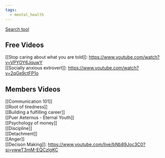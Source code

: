 ```yaml
---
tags:
  - mental_health
---
```

[Search tool](https://hgsearch.ridhom.dev)  

## Free Videos
[[Stop caring about what you are told]]: https://www.youtube.com/watch?v=VPYOY6JquwY  
[[Socially anxious extrovert]]: https://www.youtube.com/watch?v=2qGe9ctFP1o   

## Members Videos
[[Communication 101]]  
[[Root of tiredness]]  
[[Building a fulfilling career]]  
[[Puer Aeternus - Eternal Youth]]  
[[Psychology of money]]  
[[Discipline]]  
[[Detachment]]  
[[Anger]]  
[[Decison Making]]: https://www.youtube.com/live/bNb89Joc3C0?si=ywwT3mM-EQCzlgKC  